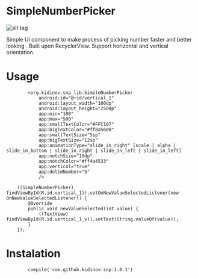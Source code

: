 # SimpleNumberPicker

![alt tag](https://github.com/kidinov/SimpleNumberPicker/blob/master/app/publ/ezgif.com-gif-maker.gif)

Simple UI component to make process of picking number faster and better looking . Built upon RecyclerView. Support horizontal and vertical orientation.

# Usage
            <org.kidinov.snp_lib.SimpleNumberPicker
                android:id="@+id/vertical_1"
                android:layout_width="100dp"
                android:layout_height="250dp"
                app:min="100"
                app:max="500"
                app:smallTextColor="#FFC107"
                app:bigTextColor="#ff8a5600"
                app:smallTextSize="5sp"
                app:bigTextSize="12sp"
                app:animationType="slide_in_right" [scale | alpha | slide_in_bottom | slide_in_right | slide_in_left | slide_in_left]
                app:notchSize="10dp"
                app:notchColor="#ff4a4533"
                app:vertical="true"
                app:delimNumber="5"
                />

        ((SimpleNumberPicker) findViewById(R.id.vertical_1)).setOnNewValueSelectedListener(new                                             OnNewValueSelectedListener() {
            @Override
            public void newValueSelected(int value) {
                ((TextView) findViewById(R.id.vertical_1_v)).setText(String.valueOf(value));
            }
        });
        
# Instalation

            compile('com.github.kidinov:snp:1.0.1')
